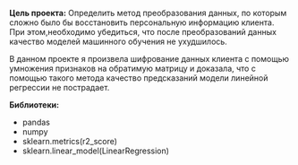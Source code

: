 **Цель проекта:**
Определить метод преобразования данных, по которым сложно было бы восстановить персональную информацию клиента. 
При этом,необходимо убедиться, что после преобразований данных качество моделей машинного обучения не ухудшилось.

В данном проекте я произвела шифрование данных клиента с помощью умножения признаков на обратимую матрицу и доказала,
что с помощью такого метода качество предсказаний модели линейной регрессии не пострадает.

**Библиотеки:**
- pandas
- numpy
- sklearn.metrics(r2_score)
- sklearn.linear_model(LinearRegression)
